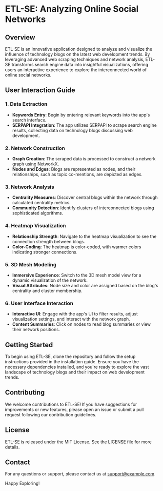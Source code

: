 # ETL-SE: Analyzing Online Social Networks

## Overview

ETL-SE is an innovative application designed to analyze and visualize the influence of technology blogs on the latest web development trends. By leveraging advanced web scraping techniques and network analysis, ETL-SE transforms search engine data into insightful visualizations, offering users an interactive experience to explore the interconnected world of online social networks.

## User Interaction Guide

### 1. Data Extraction
- **Keywords Entry**: Begin by entering relevant keywords into the app's search interface.
- **SERPAPI Integration**: The app utilizes SERPAPI to scrape search engine results, collecting data on technology blogs discussing web development.

### 2. Network Construction
- **Graph Creation**: The scraped data is processed to construct a network graph using NetworkX.
- **Nodes and Edges**: Blogs are represented as nodes, and their relationships, such as topic co-mentions, are depicted as edges.

### 3. Network Analysis
- **Centrality Measures**: Discover central blogs within the network through calculated centrality metrics.
- **Community Detection**: Identify clusters of interconnected blogs using sophisticated algorithms.

### 4. Heatmap Visualization
- **Relationship Strength**: Navigate to the heatmap visualization to see the connection strength between blogs.
- **Color-Coding**: The heatmap is color-coded, with warmer colors indicating stronger connections.

### 5. 3D Mesh Modeling
- **Immersive Experience**: Switch to the 3D mesh model view for a dynamic visualization of the network.
- **Visual Attributes**: Node size and color are assigned based on the blog's centrality and cluster membership.

### 6. User Interface Interaction
- **Interactive UI**: Engage with the app's UI to filter results, adjust visualization settings, and interact with the network graph.
- **Content Summaries**: Click on nodes to read blog summaries or view their network positions.

## Getting Started

To begin using ETL-SE, clone the repository and follow the setup instructions provided in the installation guide. Ensure you have the necessary dependencies installed, and you're ready to explore the vast landscape of technology blogs and their impact on web development trends.

## Contributing

We welcome contributions to ETL-SE! If you have suggestions for improvements or new features, please open an issue or submit a pull request following our contribution guidelines.

## License

ETL-SE is released under the MIT License. See the LICENSE file for more details.

## Contact

For any questions or support, please contact us at support@example.com.

Happy Exploring!

